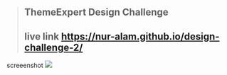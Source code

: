 >## ThemeExpert Design Challenge
>## live link https://nur-alam.github.io/design-challenge-2/
screeenshot
<img src="images/preview.jpg">
